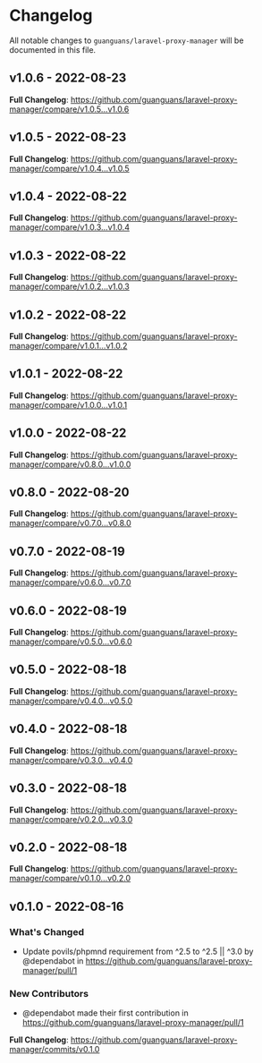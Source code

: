 # Changelog

All notable changes to `guanguans/laravel-proxy-manager` will be documented in this file.

## v1.0.6 - 2022-08-23

**Full Changelog**: https://github.com/guanguans/laravel-proxy-manager/compare/v1.0.5...v1.0.6

## v1.0.5 - 2022-08-23

**Full Changelog**: https://github.com/guanguans/laravel-proxy-manager/compare/v1.0.4...v1.0.5

## v1.0.4 - 2022-08-22

**Full Changelog**: https://github.com/guanguans/laravel-proxy-manager/compare/v1.0.3...v1.0.4

## v1.0.3 - 2022-08-22

**Full Changelog**: https://github.com/guanguans/laravel-proxy-manager/compare/v1.0.2...v1.0.3

## v1.0.2 - 2022-08-22

**Full Changelog**: https://github.com/guanguans/laravel-proxy-manager/compare/v1.0.1...v1.0.2

## v1.0.1 - 2022-08-22

**Full Changelog**: https://github.com/guanguans/laravel-proxy-manager/compare/v1.0.0...v1.0.1

## v1.0.0 - 2022-08-22

**Full Changelog**: https://github.com/guanguans/laravel-proxy-manager/compare/v0.8.0...v1.0.0

## v0.8.0 - 2022-08-20

**Full Changelog**: https://github.com/guanguans/laravel-proxy-manager/compare/v0.7.0...v0.8.0

## v0.7.0 - 2022-08-19

**Full Changelog**: https://github.com/guanguans/laravel-proxy-manager/compare/v0.6.0...v0.7.0

## v0.6.0 - 2022-08-19

**Full Changelog**: https://github.com/guanguans/laravel-proxy-manager/compare/v0.5.0...v0.6.0

## v0.5.0 - 2022-08-18

**Full Changelog**: https://github.com/guanguans/laravel-proxy-manager/compare/v0.4.0...v0.5.0

## v0.4.0 - 2022-08-18

**Full Changelog**: https://github.com/guanguans/laravel-proxy-manager/compare/v0.3.0...v0.4.0

## v0.3.0 - 2022-08-18

**Full Changelog**: https://github.com/guanguans/laravel-proxy-manager/compare/v0.2.0...v0.3.0

## v0.2.0 - 2022-08-18

**Full Changelog**: https://github.com/guanguans/laravel-proxy-manager/compare/v0.1.0...v0.2.0

## v0.1.0 - 2022-08-16

### What's Changed

- Update povils/phpmnd requirement from ^2.5 to ^2.5 || ^3.0 by @dependabot in https://github.com/guanguans/laravel-proxy-manager/pull/1

### New Contributors

- @dependabot made their first contribution in https://github.com/guanguans/laravel-proxy-manager/pull/1

**Full Changelog**: https://github.com/guanguans/laravel-proxy-manager/commits/v0.1.0
